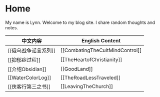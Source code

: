 # Home

My name is Lynn. Welcome to my blog site. I share random thoughts and notes. 

| 中文内容             | English Content                 |
| -------------------- | ------------------------------- |
| [[俄乌战争谣言系列]] | [[CombatingTheCultMindControl]] |
| [[抑郁症过程]]       | [[TheHeartofChristianity]]      |
| [[介绍Obsidian]]     | [[GoodLand]]                    |
| [[WaterColorLog]]    | [[TheRoadLessTraveled]]         |
| [[侠客行第三之书]]                     | [[LeavingTheChurch]]            |


